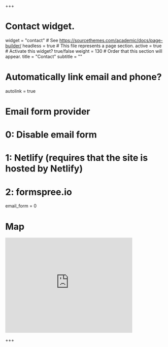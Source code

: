 +++
# Contact widget.
widget = "contact"  # See https://sourcethemes.com/academic/docs/page-builder/
headless = true  # This file represents a page section.
active = true  # Activate this widget? true/false
weight = 130  # Order that this section will appear.
title = "Contact"
subtitle = ""
# Automatically link email and phone?
autolink = true
# Email form provider
#   0: Disable email form
#   1: Netlify (requires that the site is hosted by Netlify)
#   2: formspree.io
email_form = 0

# Map
<iframe src="https://www.google.com/maps/embed?pb=!1m14!1m8!1m3!1d12165.663447473635!2d-3.7661221!3d40.3331199!3m2!1i1024!2i768!4f13.1!3m3!1m2!1s0x0%3A0x5d851c64528aead6!2sEdificio%20Agustin%20de%20Betancourt!5e0!3m2!1ses!2ses!4v1570117429228!5m2!1ses!2ses" width="400" height="300" frameborder="0" style="border:0;" allowfullscreen=""></iframe>

+++

